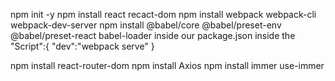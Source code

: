 npm init -y
npm install react recact-dom
npm install webpack webpack-cli webpack-dev-server
npm install @babel/core @babel/preset-env @babel/preset-react babel-loader
inside our package.json inside the
"Script":{
"dev":"webpack serve"
}

npm install react-router-dom
npm install Axios
npm install immer use-immer
